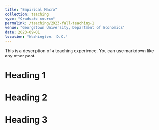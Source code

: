 ```yaml
---
title: "Empirical Macro"
collection: teaching
type: "Graduate course"
permalink: /teaching/2023-fall-teaching-1
venue: "Georgetown University, Department of Economics"
date: 2023-09-01
location: "Washington， D.C."
---
```


This is a description of a teaching experience. You can use markdown like any other post.

Heading 1
======

Heading 2
======

Heading 3
======
